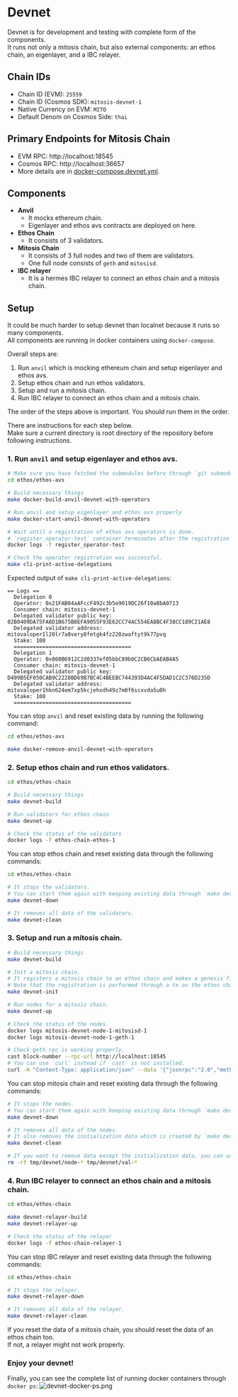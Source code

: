 # Devnet

Devnet is for development and testing with complete form of the components. \
It runs not only a mitosis chain, but also external components: an ethos chain, an eigenlayer, and a IBC relayer.

## Chain IDs
- Chain ID (EVM): `25559`
- Chain ID (Cosmos SDK): `mitosis-devnet-1`
- Native Currency on EVM: `MITO`
- Default Denom on Cosmos Side: `thai`

## Primary Endpoints for Mitosis Chain
- EVM RPC: http://localhost:18545
- Cosmos RPC: http://localhost:36657
- More details are in [docker-compose.devnet.yml](./docker-compose.devnet.yml).

## Components
- **Anvil**
  - It mocks ethereum chain.
  - Eigenlayer and ethos avs contracts are deployed on here.
- **Ethos Chain**
  - It consists of 3 validators.
- **Mitosis Chain**
  - It consists of 3 full nodes and two of them are validators.
  - One full node consists of `geth` and `mitosisd`.
- **IBC relayer**
  - It is a hermes IBC relayer to connect an ethos chain and a mitosis chain.

## Setup

It could be much harder to setup devnet than localnet because it runs so many components. \
All components are running in docker containers using `docker-compose`.

Overall steps are:
1. Run `anvil` which is mocking ethereum chain and setup eigenlayer and ethos avs.
2. Setup ethos chain and run ethos validators.
3. Setup and run a mitosis chain.
4. Run IBC relayer to connect an ethos chain and a mitosis chain.

The order of the steps above is important. You should run them in the order.

There are instructions for each step below. \
Make sure a current directory is root directory of the repository before following instructions.

### 1. Run `anvil` and setup eigenlayer and ethos avs.

```bash
# Make sure you have fetched the submodules before through `git submodule update --init --recursive`.
cd ethos/ethos-avs

# Build necessary things
make docker-build-anvil-devnet-with-operators

# Run anvil and setup eigenlayer and ethos avs properly
make docker-start-anvil-devnet-with-operators

# Wait until a registration of ethos avs operators is done.
# `register_operator-test` container terminates after the registration is done.
docker logs -f register_operator-test

# Check the operator registration was successful.
make cli-print-active-delegations
```

Expected output of `make cli-print-active-delegations`:
```
== Logs ==
  Delegation 0
  Operator: 0x21FAB04aAFccF492c3b5e9019DC26f10aBbA0713
  Consumer chain: mitosis-devnet-1
  Delegated validator public key: 02B0409DA75FA8D1B675B0EFA9055F93E62CC74AC554EA8BC4F38CC189C21AE8
  Delegated validator address: mitovaloper1l20lr7a8very8fetgk4fz220zwaftyt9k77pvq
  Stake: 100
  =====================================
  Delegation 1
  Operator: 0x860B6912C2d0337ef05bbC89b0C2CB6CbAEAB4A5
  Consumer chain: mitosis-devnet-1
  Delegated validator public key: D499B5EF050CAB9C2228BD69B7BC4C4BEEBC744393D4AC4F5DAD1C2C376D235D
  Delegated validator address: mitovaloper1hkn624em7xp5kcjehxdh49z7m0f6scxvda5u0h
  Stake: 100
  =====================================
```

You can stop `anvil` and reset existing data by running the following command:
```bash
cd ethos/ethos-avs

make docker-remove-anvil-devnet-with-operators
```

### 2. Setup ethos chain and run ethos validators.

```bash
cd ethos/ethos-chain

# Build necessary things
make devnet-build

# Run validators for ethos chain
make devnet-up

# Check the status of the validators
docker logs -f ethos-chain-ethos-1
```

You can stop ethos chain and reset existing data through the following commands:
```bash
cd ethos/ethos-chain

# It stops the validators.
# You can start them again with keeping existing data through `make devnet-up`.
make devnet-down

# It removes all data of the validators.
make devnet-clean
```

### 3. Setup and run a mitosis chain.

```bash
# Build necessary things
make devnet-build

# Init a mitosis chain.
# It registers a mitosis chain to an ethos chain and makes a genesis file for the mitosis chain.
# Note that the registration is performed through a tx on the ethos chain.
make devnet-init

# Run nodes for a mitosis chain.
make devnet-up

# Check the status of the nodes.
docker logs mitosis-devnet-node-1-mitosisd-1
docker logs mitosis-devnet-node-1-geth-1

# Check geth rpc is working properly.
cast block-number --rpc-url http://localhost:18545
# You can use `curl` instead if `cast` is not installed.
curl -H "Content-Type: application/json" --data '{"jsonrpc":"2.0","method":"eth_blockNumber","params":[],"id":25559}' http://localhost:18545
```

You can stop mitosis chain and reset existing data through the following commands:
```bash
# It stops the nodes.
# You can start them again with keeping existing data through `make devnet-up`.
make devnet-down

# It removes all data of the nodes.
# It also removes the initialization data which is created by `make devnet-init`.
make devnet-clean

# If you want to remove data except the initialization data, you can use the following command.
rm -rf tmp/devnet/node-* tmp/devnet/val-*
```

### 4. Run IBC relayer to connect an ethos chain and a mitosis chain.

```bash
cd ethos/ethos-chain

make devnet-relayer-build
make devnet-relayer-up

# Check the status of the relayer
docker logs -f ethos-chain-relayer-1
```

You can stop IBC relayer and reset existing data through the following commands:
```bash
cd ethos/ethos-chain

# It stops the relayer.
make devnet-relayer-down

# It removes all data of the relayer.
make devnet-relayer-clean
```

If you reset the data of a mitosis chain, you should reset the data of an ethos chain too. \
If not, a relayer might not work properly.

### Enjoy your devnet!

Finally, you can see the complete list of running docker containers through `docker ps`:
![devnet-docker-ps.png](../../imgs/devnet-docker-ps.png)
